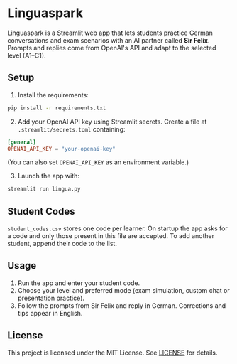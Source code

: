 # Linguaspark

Linguaspark is a Streamlit web app that lets students practice German conversations and exam scenarios with an AI partner called **Sir Felix**. Prompts and replies come from OpenAI's API and adapt to the selected level (A1–C1).

## Setup

1. Install the requirements:

```bash
pip install -r requirements.txt
```

2. Add your OpenAI API key using Streamlit secrets. Create a file at `.streamlit/secrets.toml` containing:

```toml
[general]
OPENAI_API_KEY = "your-openai-key"
```

(You can also set `OPENAI_API_KEY` as an environment variable.)

3. Launch the app with:

```bash
streamlit run lingua.py
```

## Student Codes

`student_codes.csv` stores one code per learner. On startup the app asks for a code and only those present in this file are accepted. To add another student, append their code to the list.

## Usage

1. Run the app and enter your student code.
2. Choose your level and preferred mode (exam simulation, custom chat or presentation practice).
3. Follow the prompts from Sir Felix and reply in German. Corrections and tips appear in English.

## License

This project is licensed under the MIT License. See [LICENSE](LICENSE) for details.
